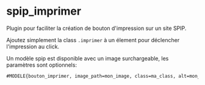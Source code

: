spip_imprimer
=============

Plugin pour faciliter la création de bouton d'impression sur un site SPIP.

Ajoutez simplement la class `.imprimer` à un élement pour déclencher l'impression au click.

Un modèle spip est disponible avec un image surchargeable, les paramètres sont optionnels:

```html
#MODELE{bouton_imprimer, image_path=mon_image, class=ma_class, alt=mon_alt}
```
